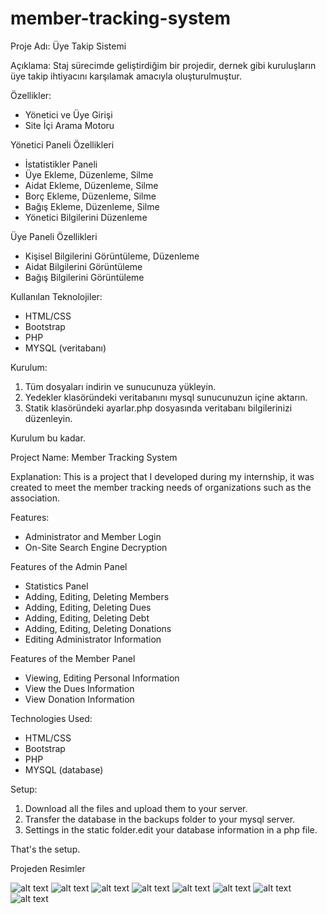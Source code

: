 # member-tracking-system

Proje Adı: Üye Takip Sistemi

Açıklama: Staj sürecimde geliştirdiğim bir projedir, dernek gibi kuruluşların üye takip ihtiyacını karşılamak amacıyla oluşturulmuştur.

Özellikler:

- Yönetici ve Üye Girişi
- Site İçi Arama Motoru

Yönetici Paneli Özellikleri
- İstatistikler Paneli
- Üye Ekleme, Düzenleme, Silme
- Aidat Ekleme, Düzenleme, Silme
- Borç Ekleme, Düzenleme, Silme
- Bağış Ekleme, Düzenleme, Silme
- Yönetici Bilgilerini Düzenleme

Üye Paneli Özellikleri

- Kişisel Bilgilerini Görüntüleme, Düzenleme
- Aidat Bilgilerini Görüntüleme
- Bağış Bilgilerini Görüntüleme
  
Kullanılan Teknolojiler:

- HTML/CSS
- Bootstrap
- PHP
- MYSQL (veritabanı)

Kurulum:
1) Tüm dosyaları indirin ve sunucunuza yükleyin.
2) Yedekler klasöründeki veritabanını mysql sunucunuzun içine aktarın.
3) Statik klasöründeki ayarlar.php dosyasında veritabanı bilgilerinizi düzenleyin.

Kurulum bu kadar.

Project Name: Member Tracking System

Explanation: This is a project that I developed during my internship, it was created to meet the member tracking needs of organizations such as the association.

Features:

- Administrator and Member Login
- On-Site Search Engine Decryption

Features of the Admin Panel
- Statistics Panel
- Adding, Editing, Deleting Members
- Adding, Editing, Deleting Dues
- Adding, Editing, Deleting Debt
- Adding, Editing, Deleting Donations
- Editing Administrator Information

Features of the Member Panel

- Viewing, Editing Personal Information
- View the Dues Information
- View Donation Information
 
Technologies Used:

- HTML/CSS
- Bootstrap
- PHP
- MYSQL (database)

Setup:
1) Download all the files and upload them to your server.
2) Transfer the database in the backups folder to your mysql server.
3) Settings in the static folder.edit your database information in a php file.

That's the setup.

Projeden Resimler

![alt text](https://i.hizliresim.com/j1ocm7v.png)
![alt text](https://i.hizliresim.com/56uopx6.png)
![alt text](https://i.hizliresim.com/cvan91r.png)
![alt text](https://i.hizliresim.com/it826fd.png)
![alt text](https://i.hizliresim.com/bbblcth.png)
![alt text](https://i.hizliresim.com/2isv7tx.png)
![alt text](https://i.hizliresim.com/td9k5p3.png)
![alt text](https://i.hizliresim.com/i6vuixh.png)

